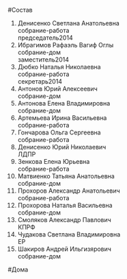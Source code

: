 #Состав  
1. Денисенко Светлана Анатольевна  
    собрание-работа  
    председатель2014  
2. Ибрагимов Рафаэль Вагиф Оглы  
    собрание-дом  
    заместитель2014  
3. Дюбко Наталья Николаевна  
    собрание-работа  
    секретарь2014  
4. Антонов Юрий Алексеевич  
    собрание-дом  
5. Антонова Елена Владимировна  
    собрание-дом  
6. Артемьева Ирина Васильевна  
    собрание-работа  
7. Гончарова Ольга Сергеевна  
    собрание-работа  
8. Денисенко Юрий Николаевич  
    ЛДПР  
9. Зенкова Елена Юрьевна  
    собрание-работа  
10. Матвиенко Татьяна Анатольевна  
    собрание-дом  
11. Прохоров Александр Анатольевич  
    собрание-работа  
12. Прохорова Наталья Васильевна  
    собрание-дом  
13. Смоляков Александр Павлович  
    КПРФ  
14. Чудакова Светлана Владимировна  
    ЕР  
15. Шакиров Андрей Ильгизярович  
    собрание-дом  
  
#Дома  
